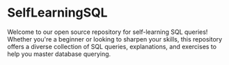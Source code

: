 # SelfLearningSQL
Welcome to our open source repository for self-learning SQL queries! Whether you're a beginner or looking to sharpen your skills, this repository offers a diverse collection of SQL queries, explanations, and exercises to help you master database querying.

